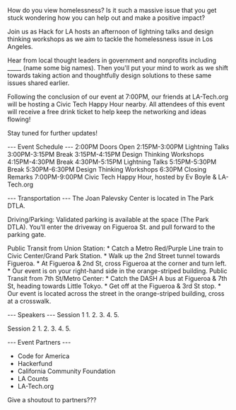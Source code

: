 How do you view homelessness? Is it such a massive issue that you get stuck wondering how you can help out and make a positive impact? 

Join us as Hack for LA hosts an afternoon of lightning talks and design thinking workshops as we aim to tackle the homelessness issue in Los Angeles. 

Hear from local thought leaders in government and nonprofits including _____ (name some big names). Then you'll put your mind to work as we shift towards taking action and thoughtfully design solutions to these same issues shared earlier.

Following the conclusion of our event at 7:00PM, our friends at LA-Tech.org will be hosting a Civic Tech Happy Hour nearby. All attendees of this event will receive a free drink ticket to help keep the networking and ideas flowing! 

Stay tuned for further updates!

--- Event Schedule ---
2:00PM   Doors Open
2:15PM-3:00PM   Lightning Talks
3:00PM-3:15PM   Break
3:15PM-4:15PM   Design Thinking Workshops
4:15PM-4:30PM   Break
4:30PM-5:15PM   Lightning Talks
5:15PM-5:30PM   Break
5:30PM-6:30PM   Design Thinking Workshops
6:30PM   Closing Remarks
7:00PM-9:00PM   Civic Tech Happy Hour, hosted by Ev Boyle & LA-Tech.org


--- Transportation ---
The Joan Palevsky Center is located in The Park DTLA.

Driving/Parking:
	Validated parking is available at the space (The Park DTLA). You'll enter the driveway on Figueroa St. and pull forward to the parking gate. 

Public Transit from Union Station: 
	* Catch a Metro Red/Purple Line train to Civic Center/Grand Park Station. 
	* Walk up the 2nd Street tunnel towards Figueroa. 
	* At Figueroa & 2nd St, cross Figueroa at the corner and turn left. 
	* Our event is on your right-hand side in the orange-striped building.
Public Transit from 7th St/Metro Center: 
	* Catch the DASH A bus at Figueroa & 7th St, heading towards Little Tokyo. 
	* Get off at the Figueroa & 3rd St stop.
	* Our event is located across the street in the orange-striped building, cross at a crosswalk.


--- Speakers ---
Session 1
1. 
2. 
3. 
4. 
5. 

Session 2
1. 
2. 
3. 
4. 
5. 


--- Event Partners ---
- Code for America
- Hackerfund
- California Community Foundation
- LA Counts
- LA-Tech.org

Give a shoutout to partners???
